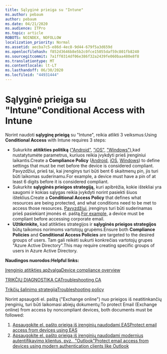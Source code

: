 ```yaml
---
title: Sąlyginė prieiga su "Intune"
ms.author: pebaum
author: pebaum
ms.date: 04/21/2020
ms.audience: ITPro
ms.topic: article
ROBOTS: NOINDEX, NOFOLLOW
localization_priority: Normal
ms.assetid: aecba7c5-e86d-4ec8-9d44-679f5a3d659d
ms.openlocfilehash: f852d3646b8e5b2c0fce15055daf59c801fb8240
ms.sourcegitcommit: 7a1ff0314df06e386f32a2439fe060baa480e8f8
ms.translationtype: MT
ms.contentlocale: lt-LT
ms.lasthandoff: 06/30/2020
ms.locfileid: "44931444"
---
```

# <a name="conditional-access-with-intune"></a><span data-ttu-id="3b8fc-102">Sąlyginė prieiga su "Intune"</span><span class="sxs-lookup"><span data-stu-id="3b8fc-102">Conditional Access with Intune</span></span>

<span data-ttu-id="3b8fc-103">Norint naudoti **sąlyginę prieigą** su "Intune", reikia atlikti 3 veiksmus:</span><span class="sxs-lookup"><span data-stu-id="3b8fc-103">Using  **Conditional Access**  with Intune requires 3 steps:</span></span>

- <span data-ttu-id="3b8fc-104">Sukurkite **atitikties politiką** (["Android",](https://docs.microsoft.com/intune/compliance-policy-create-android) ["iOS",](https://docs.microsoft.com/intune/compliance-policy-create-ios) ["Windows"),](https://docs.microsoft.com//intune/compliance-policy-create-windows)kad nustatytumėte parametrus, kuriuos reikia įvykdyti prieš įrenginiui laikantis.</span><span class="sxs-lookup"><span data-stu-id="3b8fc-104">Create a  **Compliance Policy**  ([Android](https://docs.microsoft.com/intune/compliance-policy-create-android),  [iOS](https://docs.microsoft.com/intune/compliance-policy-create-ios),  [Windows](https://docs.microsoft.com//intune/compliance-policy-create-windows)) to define settings that must be met before the device is considered compliant.</span></span> <span data-ttu-id="3b8fc-105">Pavyzdžiui, prieš tai, kai įrenginys turi būti bent 6 skaitmenų pin, jis turi būti laikomas suderinamu.</span><span class="sxs-lookup"><span data-stu-id="3b8fc-105">For example, a device must have a pin of at least 6 digits before it is considered compliant.</span></span>
- <span data-ttu-id="3b8fc-106">Sukurkite **sąlyginės prieigos strategiją,** kuri apibrėžia, kokie ištekliai yra saugomi ir kokias sąlygas reikia įvykdyti norint pasiekti šiuos išteklius.</span><span class="sxs-lookup"><span data-stu-id="3b8fc-106">Create a **Conditional Access Policy**  that defines what resources are being protected, and what conditions need to be met to access those resources.</span></span>  <span data-ttu-id="3b8fc-107">[Pavyzdžiui,](https://docs.microsoft.com/intune/tutorial-protect-email-on-unmanaged-devices#create-conditional-access-policies) įrenginys turi būti suderinamas prieš pasiekiant įmonės el. paštą.</span><span class="sxs-lookup"><span data-stu-id="3b8fc-107">[For example,](https://docs.microsoft.com/intune/tutorial-protect-email-on-unmanaged-devices#create-conditional-access-policies)  a device must be compliant before accessing corporate email.</span></span>
- <span data-ttu-id="3b8fc-108">**Užtikrinkite,** kad atitikties strategijos ir **sąlyginės prieigos strategijos** būtų taikomos norimoms vartotojų grupėms.</span><span class="sxs-lookup"><span data-stu-id="3b8fc-108">Ensure both **Compliance Policies**  and  **Conditional Access Policies**  are targeted to the desired groups of users.</span></span> <span data-ttu-id="3b8fc-109">Tam gali reikėti sukurti konkrečias vartotojų grupes "Azure Active Directory".</span><span class="sxs-lookup"><span data-stu-id="3b8fc-109">This may require creating specific groups of users in Azure Active Directory.</span></span>

<span data-ttu-id="3b8fc-110">**Naudingos nuorodos:**</span><span class="sxs-lookup"><span data-stu-id="3b8fc-110">**Helpful links:**</span></span>

[<span data-ttu-id="3b8fc-111">Įrenginio atitikties apžvalga</span><span class="sxs-lookup"><span data-stu-id="3b8fc-111">Device compliance overview</span></span>](https://docs.microsoft.com/intune/device-compliance-get-started)

[<span data-ttu-id="3b8fc-112">TRIKČIŲ DIAGNOSTIKA CA</span><span class="sxs-lookup"><span data-stu-id="3b8fc-112">Troubleshooting CA</span></span>](https://docs.microsoft.com/intune/troubleshoot-conditional-access)

[<span data-ttu-id="3b8fc-113">Trikčių šalinimo strategija</span><span class="sxs-lookup"><span data-stu-id="3b8fc-113">Troubleshooting policy</span></span>](https://docs.microsoft.com/intune/troubleshoot-policies-in-microsoft-intune)

<span data-ttu-id="3b8fc-114">Norint apsaugoti el. paštą ("Exchange online") nuo prieigos iš neatitinkančių įrenginių, turi būti laikomasi abiejų dokumentų:</span><span class="sxs-lookup"><span data-stu-id="3b8fc-114">To protect Email (Exchange online) from access by noncompliant devices, both documents must be followed:</span></span>

1. [<span data-ttu-id="3b8fc-115">Apsaugokite el. pašto prieigą iš įrenginių naudodami EAS</span><span class="sxs-lookup"><span data-stu-id="3b8fc-115">Protect email access from devices using EAS</span></span>](https://docs.microsoft.com/intune/tutorial-protect-email-on-unmanaged-devices)
2. [<span data-ttu-id="3b8fc-116">Apsaugokite el. pašto prieigą iš įrenginių naudodami modernius autentifikavimo klientus, pvz., "Outlook"</span><span class="sxs-lookup"><span data-stu-id="3b8fc-116">Protect email access from devices using modern authentication clients like Outlook</span></span>](https://docs.microsoft.com/intune/tutorial-protect-email-on-enrolled-devices)